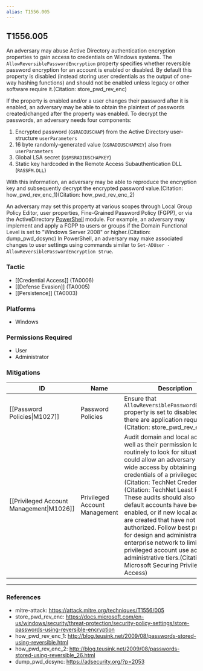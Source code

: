 ```yaml
---
alias: T1556.005
---
```


## T1556.005

An adversary may abuse Active Directory authentication encryption properties to gain access to credentials on Windows systems. The <code>AllowReversiblePasswordEncryption</code> property specifies whether reversible password encryption for an account is enabled or disabled. By default this property is disabled (instead storing user credentials as the output of one-way hashing functions) and should not be enabled unless legacy or other software require it.(Citation: store_pwd_rev_enc)

If the property is enabled and/or a user changes their password after it is enabled, an adversary may be able to obtain the plaintext of passwords created/changed after the property was enabled. To decrypt the passwords, an adversary needs four components:

1. Encrypted password (<code>G$RADIUSCHAP</code>) from the Active Directory user-structure <code>userParameters</code>
2. 16 byte randomly-generated value (<code>G$RADIUSCHAPKEY</code>) also from <code>userParameters</code>
3. Global LSA secret (<code>G$MSRADIUSCHAPKEY</code>)
4. Static key hardcoded in the Remote Access Subauthentication DLL (<code>RASSFM.DLL</code>)

With this information, an adversary may be able to reproduce the encryption key and subsequently decrypt the encrypted password value.(Citation: how_pwd_rev_enc_1)(Citation: how_pwd_rev_enc_2)

An adversary may set this property at various scopes through Local Group Policy Editor, user properties, Fine-Grained Password Policy (FGPP), or via the ActiveDirectory [PowerShell](https://attack.mitre.org/techniques/T1059/001) module. For example, an adversary may implement and apply a FGPP to users or groups if the Domain Functional Level is set to "Windows Server 2008" or higher.(Citation: dump_pwd_dcsync) In PowerShell, an adversary may make associated changes to user settings using commands similar to <code>Set-ADUser -AllowReversiblePasswordEncryption $true</code>.


### Tactic
- [[Credential Access]] (TA0006)
- [[Defense Evasion]] (TA0005)
- [[Persistence]] (TA0003)

### Platforms
- Windows

### Permissions Required
- User
- Administrator

### Mitigations

| ID | Name | Description |
| --- | --- | --- |
| [[Password Policies\|M1027]] | Password Policies | Ensure that <code>AllowReversiblePasswordEncryption</code> property is set to disabled unless there are application requirements.(Citation: store_pwd_rev_enc) |
| [[Privileged Account Management\|M1026]] | Privileged Account Management | Audit domain and local accounts as well as their permission levels routinely to look for situations that could allow an adversary to gain wide access by obtaining credentials of a privileged account.(Citation: TechNet Credential Theft)(Citation: TechNet Least Privilege) These audits should also include if default accounts have been enabled, or if new local accounts are created that have not be authorized. Follow best practices for design and administration of an enterprise network to limit privileged account use across administrative tiers.(Citation: Microsoft Securing Privileged Access) |


---
### References

- mitre-attack: https://attack.mitre.org/techniques/T1556/005
- store_pwd_rev_enc: https://docs.microsoft.com/en-us/windows/security/threat-protection/security-policy-settings/store-passwords-using-reversible-encryption
- how_pwd_rev_enc_1: http://blog.teusink.net/2009/08/passwords-stored-using-reversible.html
- how_pwd_rev_enc_2: http://blog.teusink.net/2009/08/passwords-stored-using-reversible_26.html
- dump_pwd_dcsync: https://adsecurity.org/?p=2053
